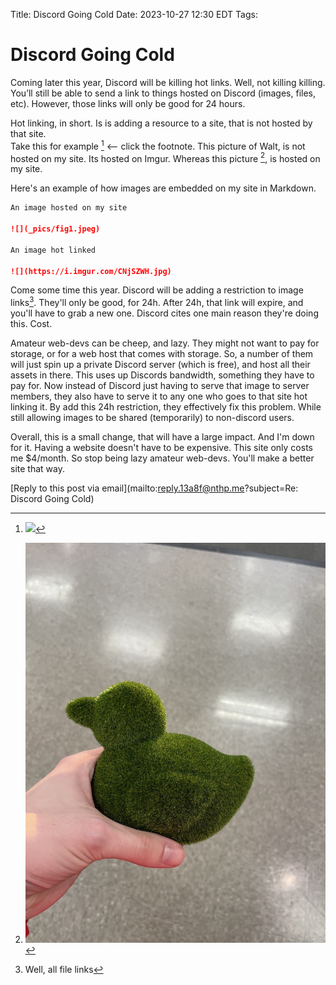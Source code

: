 Title: Discord Going Cold
Date: 2023-10-27 12:30 EDT
Tags:

# Discord Going Cold

Coming later this year, Discord will be killing hot links. Well, not killing killing. You’ll still be able to send a link to things hosted on Discord (images, files, etc). However, those links will only be good for 24 hours. 

Hot linking, in short. Is is adding a resource to a site, that is not hosted by that site. <br>
Take this for example [^1] <-- click the footnote. This picture of Walt, is not hosted on my site. Its hosted on Imgur. Whereas this picture [^2], is hosted on my site.

Here's an example of how images are embedded on my site in Markdown.

```markdown
An image hosted on my site

![](_pics/fig1.jpeg)

An image hot linked

![](https://i.imgur.com/CNjSZWH.jpg)

```

Come some time this year. Discord will be adding a restriction to image links[^3]. They'll only be good, for 24h. After 24h, that link will expire, and you'll have to grab a new one. Discord cites one main reason they're doing this. Cost.

Amateur web-devs can be cheep, and lazy. They might not want to pay for storage, or for a web host that comes with storage. So, a number of them will just spin up a private Discord server (which is free), and host all their assets in there. This uses up Discords bandwidth, something they have to pay for. Now instead of Discord just having to serve that image to server members, they also have to serve it to any one who goes to that site hot linking it. By add this 24h restriction, they effectively fix this problem. While still allowing images to be shared (temporarily) to non-discord users.

Overall, this is a small change, that will have a large impact. And I'm down for it. Having a website doesn't have to be expensive. This site only costs me $4/month. So stop being lazy amateur web-devs. You'll make a better site that way.

[Reply to this post via email](mailto:reply.13a8f@nthp.me?subject=Re: Discord Going Cold)

[^1]: ![](https://i.imgur.com/CNjSZWH.jpg)

[^2]: ![](_pics/fig1.jpeg)

[^3]: Well, all file links